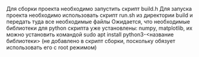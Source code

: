 Для сборки проекта необходимо запустить скрипт build.h
Для запуска проекта необходимо использовать скрипт run.sh из директории build и передать туда все необходимые файлы
Ожидается, что необходимые библиотеки для python скрипта уже установлены: numpy, matplotlib, 
их можно установить командой sudo apt install python3-<название библиотеки> (не добавлено в скрипт сборки, поскольку обязует использовать его с root режимом)
